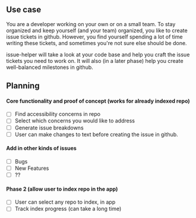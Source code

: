 ## Use case

You are a developer working on your own or on a small team. To stay organized and keep yourself (and your team) organized, you like to create issue tickets in github. However, you find yourself spending a lot of time writing these tickets, and sometimes you're not sure else should be done.

issue-helper will take a look at your code base and help you craft the issue tickets you need to work on. It will also (in a later phase) help you create well-balanced milestones in github.

## Planning

#### Core functionality and proof of concept (works for already indexed repo)
- [ ] Find accessibility concerns in repo
- [ ] Select which concerns you would like to address
- [ ] Generate issue breakdowns
- [ ] User can make changes to text before creating the issue in github.

#### Add in other kinds of issues
- [ ] Bugs
- [ ] New Features
- [ ] ??

#### Phase 2 (allow user to index repo in the app)

- [ ] User can select any repo to index, in app
- [ ] Track index progress (can take a long time)